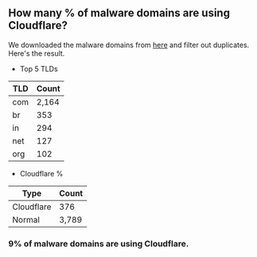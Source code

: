 ## How many % of malware domains are using Cloudflare?


We downloaded the malware domains from [here](https://urlhaus.abuse.ch) and filter out duplicates.
Here's the result.


[//]: # (start replacement)


- Top 5 TLDs

| TLD | Count |
| --- | --- |
| com | 2,164 |
| br | 353 |
| in | 294 |
| net | 127 |
| org | 102 |


- Cloudflare %

| Type | Count |
| --- | --- |
| Cloudflare | 376 |
| Normal | 3,789 |


### 9% of malware domains are using Cloudflare.